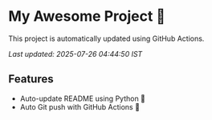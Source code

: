 # My Awesome Project 🚀

This project is automatically updated using GitHub Actions.

_Last updated: 2025-07-26 04:44:50 IST_

## Features
- Auto-update README using Python 🐍
- Auto Git push with GitHub Actions 🤖
